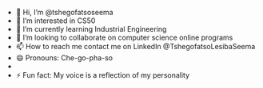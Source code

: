 - 👋 Hi, I’m @tshegofatsoseema
- 👀 I’m interested in CS50
- 🌱 I’m currently learning Industrial Engineering 
- 💞️ I’m looking to collaborate on computer science online programs
- 📫 How to reach me contact me on LinkedIn @TshegofatsoLesibaSeema
- 😄 Pronouns: Che-go-pha-so
- 
- ⚡ Fun fact: My voice is a reflection of my personality 

<!---
tshegofatsoseema/tshegofatsoseema is a ✨ special ✨ repository because its `README.md` (this file) appears on your GitHub profile.
You can click the Preview link to take a look at your changes.
--->
